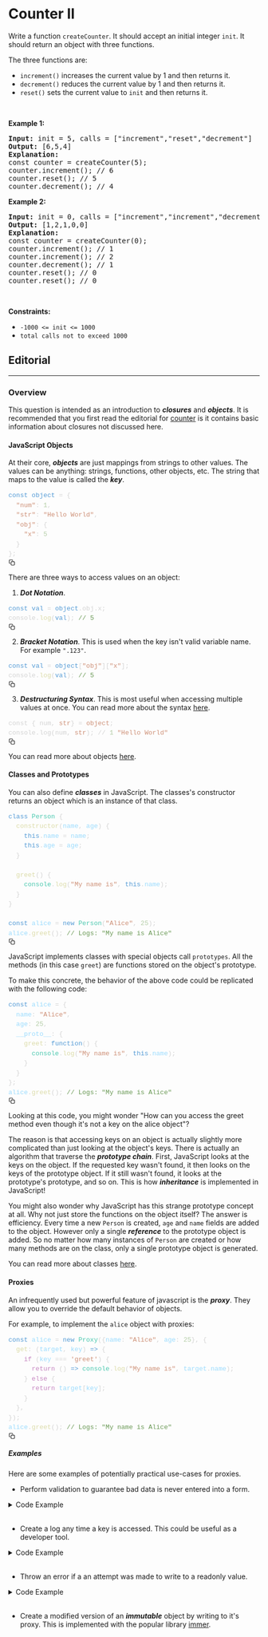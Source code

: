 <h1>Counter II</h1>
<div class="px-5 pt-4"><div class="_1l1MA" data-track-load="qd_description_content"><p>Write a function&nbsp;<code>createCounter</code>. It should accept an initial integer&nbsp;<code>init</code>. It should return an object with three functions.</p>

<p>The three functions are:</p>

<ul>
	<li><code>increment()</code>&nbsp;increases&nbsp;the current value by 1 and then returns it.</li>
	<li><code>decrement()</code>&nbsp;reduces the current value by 1 and then returns it.</li>
	<li><code>reset()</code>&nbsp;sets the current value to&nbsp;<code>init</code>&nbsp;and then returns it.</li>
</ul>

<p>&nbsp;</p>
<p><strong class="example">Example 1:</strong></p>

<pre><strong>Input:</strong> init = 5, calls = ["increment","reset","decrement"]
<strong>Output:</strong> [6,5,4]
<strong>Explanation:</strong>
const counter = createCounter(5);
counter.increment(); // 6
counter.reset(); // 5
counter.decrement(); // 4
</pre>

<p><strong class="example">Example 2:</strong></p>

<pre><strong>Input:</strong> init = 0, calls = ["increment","increment","decrement","reset","reset"]
<strong>Output:</strong> [1,2,1,0,0]
<strong>Explanation:</strong>
const counter = createCounter(0);
counter.increment(); // 1
counter.increment(); // 2
counter.decrement(); // 1
counter.reset(); // 0
counter.reset(); // 0
</pre>

<p>&nbsp;</p>
<p><strong>Constraints:</strong></p>

<ul>
	<li><code>-1000 &lt;= init &lt;= 1000</code></li>
	<li><code>total calls not to exceed 1000</code></li>
</ul>
</div></div>
<div><div class="_16yfq _2YoR3"><h2 id="solution">Editorial</h2>
<hr>
<h3 id="overview">Overview</h3>
<p>This question is intended as an introduction to <em><strong>closures</strong></em> and <em><strong>objects</strong></em>. It is recommended that you first read the editorial for <a href="https://leetcode.com/problems/counter/editorial/" target="_blank">counter</a> is it contains basic information about closures not discussed here.</p>
<h4 id="javascript-objects">JavaScript Objects</h4>
<p>At their core, <em><strong>objects</strong></em> are just mappings from strings to other values. The values can be anything: strings, functions, other objects, etc. The string that maps to the value is called the <em><strong>key</strong></em>.</p>
<div class="mb-6 rounded-lg px-3 py-2.5 font-menlo text-sm bg-fill-3 dark:bg-dark-fill-3"><div class="group relative" translate="no"><pre style="color: rgb(212, 212, 212); font-size: 13px; text-shadow: none; font-family: Menlo, Monaco, Consolas; direction: ltr; text-align: left; white-space: pre; word-spacing: normal; word-break: normal; line-height: 1.5; tab-size: 4; hyphens: none; padding: 0px; margin: 0px; overflow: auto; background: transparent;"><code class="language-csharp" style="color: rgb(212, 212, 212); font-size: 13px; text-shadow: none; font-family: Menlo, Monaco, Consolas, &quot;Andale Mono&quot;, &quot;Ubuntu Mono&quot;, &quot;Courier New&quot;, monospace; direction: ltr; text-align: left; white-space: pre; word-spacing: normal; word-break: normal; line-height: 1.5; tab-size: 4; hyphens: none;"><span><span class="token" style="color: rgb(86, 156, 214);">const</span><span> </span><span class="token" style="color: rgb(86, 156, 214);">object</span><span> </span><span class="token" style="color: rgb(212, 212, 212);">=</span><span> </span><span class="token" style="color: rgb(212, 212, 212);">{</span><span>
</span></span><span><span>  </span><span class="token" style="color: rgb(206, 145, 120);">"num"</span><span class="token" style="color: rgb(212, 212, 212);">:</span><span> </span><span class="token" style="color: rgb(181, 206, 168);">1</span><span class="token" style="color: rgb(212, 212, 212);">,</span><span>
</span></span><span><span>  </span><span class="token" style="color: rgb(206, 145, 120);">"str"</span><span class="token" style="color: rgb(212, 212, 212);">:</span><span> </span><span class="token" style="color: rgb(206, 145, 120);">"Hello World"</span><span class="token" style="color: rgb(212, 212, 212);">,</span><span>
</span></span><span><span>  </span><span class="token" style="color: rgb(206, 145, 120);">"obj"</span><span class="token" style="color: rgb(212, 212, 212);">:</span><span> </span><span class="token" style="color: rgb(212, 212, 212);">{</span><span>
</span></span><span><span>    </span><span class="token" style="color: rgb(206, 145, 120);">"x"</span><span class="token" style="color: rgb(212, 212, 212);">:</span><span> </span><span class="token" style="color: rgb(181, 206, 168);">5</span><span>
</span></span><span><span>  </span><span class="token" style="color: rgb(212, 212, 212);">}</span><span>
</span></span><span><span></span><span class="token" style="color: rgb(212, 212, 212);">}</span><span class="token" style="color: rgb(212, 212, 212);">;</span></span></code></pre><div class="h-4 w-4 cursor-pointer absolute top-0 right-0"><svg xmlns="http://www.w3.org/2000/svg" viewBox="0 0 24 24" width="1em" height="1em" fill="currentColor" class="h-4 w-4 fill-gray-6 hover:fill-gray-7 dark:fill-dark-gray-6 dark:hover:fill-dark-gray-7 hidden group-hover:block"><path fill-rule="evenodd" d="M11.3 8.3H19a3 3 0 013 3V19a3 3 0 01-3 3h-7.7a3 3 0 01-3-3v-7.7a3 3 0 013-3zm0 2a1 1 0 00-1 1V19a1 1 0 001 1H19a1 1 0 001-1v-7.7a1 1 0 00-1-1h-7.7zm-5.6 3.4a1 1 0 110 2h-.9A2.8 2.8 0 012 12.9V4.8A2.8 2.8 0 014.8 2h8.1a2.8 2.8 0 012.8 2.8v.9a1 1 0 11-2 0v-.9a.8.8 0 00-.8-.8H4.8a.8.8 0 00-.8.8v8.1a.8.8 0 00.8.8h.9z" clip-rule="evenodd"></path></svg></div></div></div>
<p>There are three ways to access values on an object:</p>
<ol>
<li><em><strong>Dot Notation</strong></em>.</li>
</ol>
<div class="mb-6 rounded-lg px-3 py-2.5 font-menlo text-sm bg-fill-3 dark:bg-dark-fill-3"><div class="group relative" translate="no"><pre style="color: rgb(212, 212, 212); font-size: 13px; text-shadow: none; font-family: Menlo, Monaco, Consolas; direction: ltr; text-align: left; white-space: pre; word-spacing: normal; word-break: normal; line-height: 1.5; tab-size: 4; hyphens: none; padding: 0px; margin: 0px; overflow: auto; background: transparent;"><code class="language-kotlin" style="color: rgb(212, 212, 212); font-size: 13px; text-shadow: none; font-family: Menlo, Monaco, Consolas, &quot;Andale Mono&quot;, &quot;Ubuntu Mono&quot;, &quot;Courier New&quot;, monospace; direction: ltr; text-align: left; white-space: pre; word-spacing: normal; word-break: normal; line-height: 1.5; tab-size: 4; hyphens: none;"><span><span class="token" style="color: rgb(86, 156, 214);">const</span><span> </span><span class="token" style="color: rgb(86, 156, 214);">val</span><span> </span><span class="token" style="color: rgb(212, 212, 212);">=</span><span> </span><span class="token" style="color: rgb(86, 156, 214);">object</span><span class="token" style="color: rgb(212, 212, 212);">.</span><span>obj</span><span class="token" style="color: rgb(212, 212, 212);">.</span><span>x</span><span class="token" style="color: rgb(212, 212, 212);">;</span><span>
</span></span><span><span>console</span><span class="token" style="color: rgb(212, 212, 212);">.</span><span class="token" style="color: rgb(220, 220, 170);">log</span><span class="token" style="color: rgb(212, 212, 212);">(</span><span class="token" style="color: rgb(86, 156, 214);">val</span><span class="token" style="color: rgb(212, 212, 212);">)</span><span class="token" style="color: rgb(212, 212, 212);">;</span><span> </span><span class="token" style="color: rgb(106, 153, 85);">// 5</span></span></code></pre><div class="h-4 w-4 cursor-pointer absolute top-0 right-0"><svg xmlns="http://www.w3.org/2000/svg" viewBox="0 0 24 24" width="1em" height="1em" fill="currentColor" class="h-4 w-4 fill-gray-6 hover:fill-gray-7 dark:fill-dark-gray-6 dark:hover:fill-dark-gray-7 hidden group-hover:block"><path fill-rule="evenodd" d="M11.3 8.3H19a3 3 0 013 3V19a3 3 0 01-3 3h-7.7a3 3 0 01-3-3v-7.7a3 3 0 013-3zm0 2a1 1 0 00-1 1V19a1 1 0 001 1H19a1 1 0 001-1v-7.7a1 1 0 00-1-1h-7.7zm-5.6 3.4a1 1 0 110 2h-.9A2.8 2.8 0 012 12.9V4.8A2.8 2.8 0 014.8 2h8.1a2.8 2.8 0 012.8 2.8v.9a1 1 0 11-2 0v-.9a.8.8 0 00-.8-.8H4.8a.8.8 0 00-.8.8v8.1a.8.8 0 00.8.8h.9z" clip-rule="evenodd"></path></svg></div></div></div>
<ol start="2">
<li><em><strong>Bracket Notation</strong></em>. This is used when the key isn't valid variable name. For example <code>".123"</code>.</li>
</ol>
<div class="mb-6 rounded-lg px-3 py-2.5 font-menlo text-sm bg-fill-3 dark:bg-dark-fill-3"><div class="group relative" translate="no"><pre style="color: rgb(212, 212, 212); font-size: 13px; text-shadow: none; font-family: Menlo, Monaco, Consolas; direction: ltr; text-align: left; white-space: pre; word-spacing: normal; word-break: normal; line-height: 1.5; tab-size: 4; hyphens: none; padding: 0px; margin: 0px; overflow: auto; background: transparent;"><code class="language-kotlin" style="color: rgb(212, 212, 212); font-size: 13px; text-shadow: none; font-family: Menlo, Monaco, Consolas, &quot;Andale Mono&quot;, &quot;Ubuntu Mono&quot;, &quot;Courier New&quot;, monospace; direction: ltr; text-align: left; white-space: pre; word-spacing: normal; word-break: normal; line-height: 1.5; tab-size: 4; hyphens: none;"><span><span class="token" style="color: rgb(86, 156, 214);">const</span><span> </span><span class="token" style="color: rgb(86, 156, 214);">val</span><span> </span><span class="token" style="color: rgb(212, 212, 212);">=</span><span> </span><span class="token" style="color: rgb(86, 156, 214);">object</span><span class="token" style="color: rgb(212, 212, 212);">[</span><span class="token string-literal singleline" style="color: rgb(206, 145, 120);">"obj"</span><span class="token" style="color: rgb(212, 212, 212);">]</span><span class="token" style="color: rgb(212, 212, 212);">[</span><span class="token string-literal singleline" style="color: rgb(206, 145, 120);">"x"</span><span class="token" style="color: rgb(212, 212, 212);">]</span><span class="token" style="color: rgb(212, 212, 212);">;</span><span>
</span></span><span><span>console</span><span class="token" style="color: rgb(212, 212, 212);">.</span><span class="token" style="color: rgb(220, 220, 170);">log</span><span class="token" style="color: rgb(212, 212, 212);">(</span><span class="token" style="color: rgb(86, 156, 214);">val</span><span class="token" style="color: rgb(212, 212, 212);">)</span><span class="token" style="color: rgb(212, 212, 212);">;</span><span> </span><span class="token" style="color: rgb(106, 153, 85);">// 5</span></span></code></pre><div class="h-4 w-4 cursor-pointer absolute top-0 right-0"><svg xmlns="http://www.w3.org/2000/svg" viewBox="0 0 24 24" width="1em" height="1em" fill="currentColor" class="h-4 w-4 fill-gray-6 hover:fill-gray-7 dark:fill-dark-gray-6 dark:hover:fill-dark-gray-7 hidden group-hover:block"><path fill-rule="evenodd" d="M11.3 8.3H19a3 3 0 013 3V19a3 3 0 01-3 3h-7.7a3 3 0 01-3-3v-7.7a3 3 0 013-3zm0 2a1 1 0 00-1 1V19a1 1 0 001 1H19a1 1 0 001-1v-7.7a1 1 0 00-1-1h-7.7zm-5.6 3.4a1 1 0 110 2h-.9A2.8 2.8 0 012 12.9V4.8A2.8 2.8 0 014.8 2h8.1a2.8 2.8 0 012.8 2.8v.9a1 1 0 11-2 0v-.9a.8.8 0 00-.8-.8H4.8a.8.8 0 00-.8.8v8.1a.8.8 0 00.8.8h.9z" clip-rule="evenodd"></path></svg></div></div></div>
<ol start="3">
<li><em><strong>Destructuring Syntax</strong></em>. This is most useful when accessing multiple values at once. You can read more about the syntax <a href="https://developer.mozilla.org/en-US/docs/Web/JavaScript/Reference/Operators/Destructuring_assignment" target="_blank">here</a>.</li>
</ol>
<div class="mb-6 rounded-lg px-3 py-2.5 font-menlo text-sm bg-fill-3 dark:bg-dark-fill-3"><div class="group relative" translate="no"><pre style="color: rgb(212, 212, 212); font-size: 13px; text-shadow: none; font-family: Menlo, Monaco, Consolas; direction: ltr; text-align: left; white-space: pre; word-spacing: normal; word-break: normal; line-height: 1.5; tab-size: 4; hyphens: none; padding: 0px; margin: 0px; overflow: auto; background: transparent;"><code class="language-python" style="color: rgb(212, 212, 212); font-size: 13px; text-shadow: none; font-family: Menlo, Monaco, Consolas, &quot;Andale Mono&quot;, &quot;Ubuntu Mono&quot;, &quot;Courier New&quot;, monospace; direction: ltr; text-align: left; white-space: pre; word-spacing: normal; word-break: normal; line-height: 1.5; tab-size: 4; hyphens: none;"><span><span>const </span><span class="token" style="color: rgb(212, 212, 212);">{</span><span> num</span><span class="token" style="color: rgb(212, 212, 212);">,</span><span> </span><span class="token" style="color: rgb(206, 145, 120);">str</span><span class="token" style="color: rgb(212, 212, 212);">}</span><span> </span><span class="token" style="color: rgb(212, 212, 212);">=</span><span> </span><span class="token" style="color: rgb(206, 145, 120);">object</span><span class="token" style="color: rgb(212, 212, 212);">;</span><span>
</span></span><span><span>console</span><span class="token" style="color: rgb(212, 212, 212);">.</span><span>log</span><span class="token" style="color: rgb(212, 212, 212);">(</span><span>num</span><span class="token" style="color: rgb(212, 212, 212);">,</span><span> </span><span class="token" style="color: rgb(206, 145, 120);">str</span><span class="token" style="color: rgb(212, 212, 212);">)</span><span class="token" style="color: rgb(212, 212, 212);">;</span><span> </span><span class="token" style="color: rgb(212, 212, 212);">//</span><span> </span><span class="token" style="color: rgb(181, 206, 168);">1</span><span> </span><span class="token" style="color: rgb(206, 145, 120);">"Hello World"</span></span></code></pre><div class="h-4 w-4 cursor-pointer absolute top-0 right-0"><svg xmlns="http://www.w3.org/2000/svg" viewBox="0 0 24 24" width="1em" height="1em" fill="currentColor" class="h-4 w-4 fill-gray-6 hover:fill-gray-7 dark:fill-dark-gray-6 dark:hover:fill-dark-gray-7 hidden group-hover:block"><path fill-rule="evenodd" d="M11.3 8.3H19a3 3 0 013 3V19a3 3 0 01-3 3h-7.7a3 3 0 01-3-3v-7.7a3 3 0 013-3zm0 2a1 1 0 00-1 1V19a1 1 0 001 1H19a1 1 0 001-1v-7.7a1 1 0 00-1-1h-7.7zm-5.6 3.4a1 1 0 110 2h-.9A2.8 2.8 0 012 12.9V4.8A2.8 2.8 0 014.8 2h8.1a2.8 2.8 0 012.8 2.8v.9a1 1 0 11-2 0v-.9a.8.8 0 00-.8-.8H4.8a.8.8 0 00-.8.8v8.1a.8.8 0 00.8.8h.9z" clip-rule="evenodd"></path></svg></div></div></div>
<p>You can read more about objects <a href="https://developer.mozilla.org/en-US/docs/Web/JavaScript/Guide/Working_with_objects" target="_blank">here</a>.</p>
<h4 id="classes-and-prototypes">Classes and Prototypes</h4>
<p>You can also define <em><strong>classes</strong></em> in JavaScript. The classes's constructor returns an object which is an instance of that class.</p>
<div class="mb-6 rounded-lg px-3 py-2.5 font-menlo text-sm bg-fill-3 dark:bg-dark-fill-3"><div class="group relative" translate="no"><pre style="color: rgb(212, 212, 212); font-size: 13px; text-shadow: none; font-family: Menlo, Monaco, Consolas; direction: ltr; text-align: left; white-space: pre; word-spacing: normal; word-break: normal; line-height: 1.5; tab-size: 4; hyphens: none; padding: 0px; margin: 0px; overflow: auto; background: transparent;"><code class="language-javascript" style="color: rgb(156, 220, 254); font-size: 13px; text-shadow: none; font-family: Menlo, Monaco, Consolas, &quot;Andale Mono&quot;, &quot;Ubuntu Mono&quot;, &quot;Courier New&quot;, monospace; direction: ltr; text-align: left; white-space: pre; word-spacing: normal; word-break: normal; line-height: 1.5; tab-size: 4; hyphens: none;"><span><span class="token" style="color: rgb(86, 156, 214);">class</span><span> </span><span class="token" style="color: rgb(78, 201, 176);">Person</span><span> </span><span class="token" style="color: rgb(212, 212, 212);">{</span><span>
</span></span><span><span>  </span><span class="token" style="color: rgb(220, 220, 170);">constructor</span><span class="token" style="color: rgb(212, 212, 212);">(</span><span class="token" style="color: rgb(156, 220, 254);">name</span><span class="token" style="color: rgb(212, 212, 212);">,</span><span class="token" style="color: rgb(156, 220, 254);"> age</span><span class="token" style="color: rgb(212, 212, 212);">)</span><span> </span><span class="token" style="color: rgb(212, 212, 212);">{</span><span>
</span></span><span><span>    </span><span class="token" style="color: rgb(86, 156, 214);">this</span><span class="token" style="color: rgb(212, 212, 212);">.</span><span class="token property-access">name</span><span> </span><span class="token" style="color: rgb(212, 212, 212);">=</span><span> name</span><span class="token" style="color: rgb(212, 212, 212);">;</span><span>
</span></span><span><span>    </span><span class="token" style="color: rgb(86, 156, 214);">this</span><span class="token" style="color: rgb(212, 212, 212);">.</span><span class="token property-access">age</span><span> </span><span class="token" style="color: rgb(212, 212, 212);">=</span><span> age</span><span class="token" style="color: rgb(212, 212, 212);">;</span><span>
</span></span><span><span>  </span><span class="token" style="color: rgb(212, 212, 212);">}</span><span>
</span></span><span>
</span><span><span>  </span><span class="token" style="color: rgb(220, 220, 170);">greet</span><span class="token" style="color: rgb(212, 212, 212);">(</span><span class="token" style="color: rgb(212, 212, 212);">)</span><span> </span><span class="token" style="color: rgb(212, 212, 212);">{</span><span>
</span></span><span><span>    </span><span class="token" style="color: rgb(78, 201, 176);">console</span><span class="token" style="color: rgb(212, 212, 212);">.</span><span class="token method property-access" style="color: rgb(220, 220, 170);">log</span><span class="token" style="color: rgb(212, 212, 212);">(</span><span class="token" style="color: rgb(206, 145, 120);">"My name is"</span><span class="token" style="color: rgb(212, 212, 212);">,</span><span> </span><span class="token" style="color: rgb(86, 156, 214);">this</span><span class="token" style="color: rgb(212, 212, 212);">.</span><span class="token property-access">name</span><span class="token" style="color: rgb(212, 212, 212);">)</span><span class="token" style="color: rgb(212, 212, 212);">;</span><span>
</span></span><span><span>  </span><span class="token" style="color: rgb(212, 212, 212);">}</span><span>
</span></span><span><span></span><span class="token" style="color: rgb(212, 212, 212);">}</span><span>
</span></span><span>
</span><span><span></span><span class="token" style="color: rgb(86, 156, 214);">const</span><span> alice </span><span class="token" style="color: rgb(212, 212, 212);">=</span><span> </span><span class="token" style="color: rgb(86, 156, 214);">new</span><span> </span><span class="token" style="color: rgb(78, 201, 176);">Person</span><span class="token" style="color: rgb(212, 212, 212);">(</span><span class="token" style="color: rgb(206, 145, 120);">"Alice"</span><span class="token" style="color: rgb(212, 212, 212);">,</span><span> </span><span class="token" style="color: rgb(181, 206, 168);">25</span><span class="token" style="color: rgb(212, 212, 212);">)</span><span class="token" style="color: rgb(212, 212, 212);">;</span><span>
</span></span><span><span>alice</span><span class="token" style="color: rgb(212, 212, 212);">.</span><span class="token method property-access" style="color: rgb(220, 220, 170);">greet</span><span class="token" style="color: rgb(212, 212, 212);">(</span><span class="token" style="color: rgb(212, 212, 212);">)</span><span class="token" style="color: rgb(212, 212, 212);">;</span><span> </span><span class="token" style="color: rgb(106, 153, 85);">// Logs: "My name is Alice"</span></span></code></pre><div class="h-4 w-4 cursor-pointer absolute top-0 right-0"><svg xmlns="http://www.w3.org/2000/svg" viewBox="0 0 24 24" width="1em" height="1em" fill="currentColor" class="h-4 w-4 fill-gray-6 hover:fill-gray-7 dark:fill-dark-gray-6 dark:hover:fill-dark-gray-7 hidden group-hover:block"><path fill-rule="evenodd" d="M11.3 8.3H19a3 3 0 013 3V19a3 3 0 01-3 3h-7.7a3 3 0 01-3-3v-7.7a3 3 0 013-3zm0 2a1 1 0 00-1 1V19a1 1 0 001 1H19a1 1 0 001-1v-7.7a1 1 0 00-1-1h-7.7zm-5.6 3.4a1 1 0 110 2h-.9A2.8 2.8 0 012 12.9V4.8A2.8 2.8 0 014.8 2h8.1a2.8 2.8 0 012.8 2.8v.9a1 1 0 11-2 0v-.9a.8.8 0 00-.8-.8H4.8a.8.8 0 00-.8.8v8.1a.8.8 0 00.8.8h.9z" clip-rule="evenodd"></path></svg></div></div></div>
<p>JavaScript implements classes with special objects call <code>prototypes</code>. All the methods (in this case <code>greet</code>) are functions stored on the object's prototype.</p>
<p>To make this concrete, the behavior of the above code could be replicated with the following code:</p>
<div class="mb-6 rounded-lg px-3 py-2.5 font-menlo text-sm bg-fill-3 dark:bg-dark-fill-3"><div class="group relative" translate="no"><pre style="color: rgb(212, 212, 212); font-size: 13px; text-shadow: none; font-family: Menlo, Monaco, Consolas; direction: ltr; text-align: left; white-space: pre; word-spacing: normal; word-break: normal; line-height: 1.5; tab-size: 4; hyphens: none; padding: 0px; margin: 0px; overflow: auto; background: transparent;"><code class="language-javascript" style="color: rgb(156, 220, 254); font-size: 13px; text-shadow: none; font-family: Menlo, Monaco, Consolas, &quot;Andale Mono&quot;, &quot;Ubuntu Mono&quot;, &quot;Courier New&quot;, monospace; direction: ltr; text-align: left; white-space: pre; word-spacing: normal; word-break: normal; line-height: 1.5; tab-size: 4; hyphens: none;"><span><span class="token" style="color: rgb(86, 156, 214);">const</span><span> alice </span><span class="token" style="color: rgb(212, 212, 212);">=</span><span> </span><span class="token" style="color: rgb(212, 212, 212);">{</span><span>
</span></span><span><span>  </span><span class="token literal-property" style="color: rgb(156, 220, 254);">name</span><span class="token" style="color: rgb(212, 212, 212);">:</span><span> </span><span class="token" style="color: rgb(206, 145, 120);">"Alice"</span><span class="token" style="color: rgb(212, 212, 212);">,</span><span>
</span></span><span><span>  </span><span class="token literal-property" style="color: rgb(156, 220, 254);">age</span><span class="token" style="color: rgb(212, 212, 212);">:</span><span> </span><span class="token" style="color: rgb(181, 206, 168);">25</span><span class="token" style="color: rgb(212, 212, 212);">,</span><span>
</span></span><span><span>  </span><span class="token literal-property" style="color: rgb(156, 220, 254);">__proto__</span><span class="token" style="color: rgb(212, 212, 212);">:</span><span> </span><span class="token" style="color: rgb(212, 212, 212);">{</span><span>
</span></span><span><span>    </span><span class="token function-variable" style="color: rgb(220, 220, 170);">greet</span><span class="token" style="color: rgb(212, 212, 212);">:</span><span> </span><span class="token" style="color: rgb(86, 156, 214);">function</span><span class="token" style="color: rgb(212, 212, 212);">(</span><span class="token" style="color: rgb(212, 212, 212);">)</span><span> </span><span class="token" style="color: rgb(212, 212, 212);">{</span><span>
</span></span><span><span>      </span><span class="token" style="color: rgb(78, 201, 176);">console</span><span class="token" style="color: rgb(212, 212, 212);">.</span><span class="token method property-access" style="color: rgb(220, 220, 170);">log</span><span class="token" style="color: rgb(212, 212, 212);">(</span><span class="token" style="color: rgb(206, 145, 120);">"My name is"</span><span class="token" style="color: rgb(212, 212, 212);">,</span><span> </span><span class="token" style="color: rgb(86, 156, 214);">this</span><span class="token" style="color: rgb(212, 212, 212);">.</span><span class="token property-access">name</span><span class="token" style="color: rgb(212, 212, 212);">)</span><span class="token" style="color: rgb(212, 212, 212);">;</span><span>
</span></span><span><span>    </span><span class="token" style="color: rgb(212, 212, 212);">}</span><span>
</span></span><span><span>  </span><span class="token" style="color: rgb(212, 212, 212);">}</span><span>
</span></span><span><span></span><span class="token" style="color: rgb(212, 212, 212);">}</span><span class="token" style="color: rgb(212, 212, 212);">;</span><span>
</span></span><span><span>alice</span><span class="token" style="color: rgb(212, 212, 212);">.</span><span class="token method property-access" style="color: rgb(220, 220, 170);">greet</span><span class="token" style="color: rgb(212, 212, 212);">(</span><span class="token" style="color: rgb(212, 212, 212);">)</span><span class="token" style="color: rgb(212, 212, 212);">;</span><span> </span><span class="token" style="color: rgb(106, 153, 85);">// Logs: "My name is Alice"</span></span></code></pre><div class="h-4 w-4 cursor-pointer absolute top-0 right-0"><svg xmlns="http://www.w3.org/2000/svg" viewBox="0 0 24 24" width="1em" height="1em" fill="currentColor" class="h-4 w-4 fill-gray-6 hover:fill-gray-7 dark:fill-dark-gray-6 dark:hover:fill-dark-gray-7 hidden group-hover:block"><path fill-rule="evenodd" d="M11.3 8.3H19a3 3 0 013 3V19a3 3 0 01-3 3h-7.7a3 3 0 01-3-3v-7.7a3 3 0 013-3zm0 2a1 1 0 00-1 1V19a1 1 0 001 1H19a1 1 0 001-1v-7.7a1 1 0 00-1-1h-7.7zm-5.6 3.4a1 1 0 110 2h-.9A2.8 2.8 0 012 12.9V4.8A2.8 2.8 0 014.8 2h8.1a2.8 2.8 0 012.8 2.8v.9a1 1 0 11-2 0v-.9a.8.8 0 00-.8-.8H4.8a.8.8 0 00-.8.8v8.1a.8.8 0 00.8.8h.9z" clip-rule="evenodd"></path></svg></div></div></div>
<p>Looking at this code, you might wonder "How can you access the greet method even though it's not a key on the alice object"?</p>
<p>The reason is that accessing keys on an object is actually slightly more complicated than just looking at the object's keys. There is actually an algorithm that traverse the <em><strong>prototype chain</strong></em>. First, JavaScript looks at the keys on the object. If the requested key wasn't found, it then looks on the keys of the prototype object. If it still wasn't found, it looks at the prototype's prototype, and so on. This is how <em><strong>inheritance</strong></em> is implemented in JavaScript!</p>
<p>You might also wonder why JavaScript has this strange prototype concept at all. Why not just store the functions on the object itself? The answer is efficiency. Every time a new <code>Person</code> is created, <code>age</code> and <code>name</code> fields are added to the object. However only a single <em><strong>reference</strong></em> to the prototype object is added. So no matter how many instances of <code>Person</code> are created or how many methods are on the class, only a single prototype object is generated.</p>
<p>You can read more about classes <a href="https://developer.mozilla.org/en-US/docs/Web/JavaScript/Reference/Classes" target="_blank">here</a>.</p>
<h4 id="proxies">Proxies</h4>
<p>An infrequently used but powerful feature of javascript is the <em><strong>proxy</strong></em>. They allow you to override the default behavior of objects.</p>
<p>For example, to implement the <code>alice</code> object with proxies:</p>
<div class="mb-6 rounded-lg px-3 py-2.5 font-menlo text-sm bg-fill-3 dark:bg-dark-fill-3"><div class="group relative" translate="no"><pre style="color: rgb(212, 212, 212); font-size: 13px; text-shadow: none; font-family: Menlo, Monaco, Consolas; direction: ltr; text-align: left; white-space: pre; word-spacing: normal; word-break: normal; line-height: 1.5; tab-size: 4; hyphens: none; padding: 0px; margin: 0px; overflow: auto; background: transparent;"><code class="language-javascript" style="color: rgb(156, 220, 254); font-size: 13px; text-shadow: none; font-family: Menlo, Monaco, Consolas, &quot;Andale Mono&quot;, &quot;Ubuntu Mono&quot;, &quot;Courier New&quot;, monospace; direction: ltr; text-align: left; white-space: pre; word-spacing: normal; word-break: normal; line-height: 1.5; tab-size: 4; hyphens: none;"><span><span class="token" style="color: rgb(86, 156, 214);">const</span><span> alice </span><span class="token" style="color: rgb(212, 212, 212);">=</span><span> </span><span class="token" style="color: rgb(86, 156, 214);">new</span><span> </span><span class="token" style="color: rgb(78, 201, 176);">Proxy</span><span class="token" style="color: rgb(212, 212, 212);">(</span><span class="token" style="color: rgb(212, 212, 212);">{</span><span class="token literal-property" style="color: rgb(156, 220, 254);">name</span><span class="token" style="color: rgb(212, 212, 212);">:</span><span> </span><span class="token" style="color: rgb(206, 145, 120);">"Alice"</span><span class="token" style="color: rgb(212, 212, 212);">,</span><span> </span><span class="token literal-property" style="color: rgb(156, 220, 254);">age</span><span class="token" style="color: rgb(212, 212, 212);">:</span><span> </span><span class="token" style="color: rgb(181, 206, 168);">25</span><span class="token" style="color: rgb(212, 212, 212);">}</span><span class="token" style="color: rgb(212, 212, 212);">,</span><span> </span><span class="token" style="color: rgb(212, 212, 212);">{</span><span>
</span></span><span><span>  </span><span class="token function-variable" style="color: rgb(220, 220, 170);">get</span><span class="token" style="color: rgb(212, 212, 212);">:</span><span> </span><span class="token" style="color: rgb(212, 212, 212);">(</span><span class="token" style="color: rgb(156, 220, 254);">target</span><span class="token" style="color: rgb(212, 212, 212);">,</span><span class="token" style="color: rgb(156, 220, 254);"> key</span><span class="token" style="color: rgb(212, 212, 212);">)</span><span> </span><span class="token" style="color: rgb(86, 156, 214);">=&gt;</span><span> </span><span class="token" style="color: rgb(212, 212, 212);">{</span><span>
</span></span><span><span>    </span><span class="token" style="color: rgb(197, 134, 192);">if</span><span> </span><span class="token" style="color: rgb(212, 212, 212);">(</span><span>key </span><span class="token" style="color: rgb(212, 212, 212);">===</span><span> </span><span class="token" style="color: rgb(206, 145, 120);">'greet'</span><span class="token" style="color: rgb(212, 212, 212);">)</span><span> </span><span class="token" style="color: rgb(212, 212, 212);">{</span><span>
</span></span><span><span>      </span><span class="token" style="color: rgb(197, 134, 192);">return</span><span> </span><span class="token" style="color: rgb(212, 212, 212);">(</span><span class="token" style="color: rgb(212, 212, 212);">)</span><span> </span><span class="token" style="color: rgb(86, 156, 214);">=&gt;</span><span> </span><span class="token" style="color: rgb(78, 201, 176);">console</span><span class="token" style="color: rgb(212, 212, 212);">.</span><span class="token method property-access" style="color: rgb(220, 220, 170);">log</span><span class="token" style="color: rgb(212, 212, 212);">(</span><span class="token" style="color: rgb(206, 145, 120);">"My name is"</span><span class="token" style="color: rgb(212, 212, 212);">,</span><span> target</span><span class="token" style="color: rgb(212, 212, 212);">.</span><span class="token property-access">name</span><span class="token" style="color: rgb(212, 212, 212);">)</span><span class="token" style="color: rgb(212, 212, 212);">;</span><span>
</span></span><span><span>    </span><span class="token" style="color: rgb(212, 212, 212);">}</span><span> </span><span class="token" style="color: rgb(197, 134, 192);">else</span><span> </span><span class="token" style="color: rgb(212, 212, 212);">{</span><span>
</span></span><span><span>      </span><span class="token" style="color: rgb(197, 134, 192);">return</span><span> target</span><span class="token" style="color: rgb(212, 212, 212);">[</span><span>key</span><span class="token" style="color: rgb(212, 212, 212);">]</span><span class="token" style="color: rgb(212, 212, 212);">;</span><span>
</span></span><span><span>    </span><span class="token" style="color: rgb(212, 212, 212);">}</span><span>
</span></span><span><span>  </span><span class="token" style="color: rgb(212, 212, 212);">}</span><span class="token" style="color: rgb(212, 212, 212);">,</span><span>
</span></span><span><span></span><span class="token" style="color: rgb(212, 212, 212);">}</span><span class="token" style="color: rgb(212, 212, 212);">)</span><span class="token" style="color: rgb(212, 212, 212);">;</span><span>
</span></span><span><span>alice</span><span class="token" style="color: rgb(212, 212, 212);">.</span><span class="token method property-access" style="color: rgb(220, 220, 170);">greet</span><span class="token" style="color: rgb(212, 212, 212);">(</span><span class="token" style="color: rgb(212, 212, 212);">)</span><span class="token" style="color: rgb(212, 212, 212);">;</span><span> </span><span class="token" style="color: rgb(106, 153, 85);">// Logs: "My name is Alice"</span></span></code></pre><div class="h-4 w-4 cursor-pointer absolute top-0 right-0"><svg xmlns="http://www.w3.org/2000/svg" viewBox="0 0 24 24" width="1em" height="1em" fill="currentColor" class="h-4 w-4 fill-gray-6 hover:fill-gray-7 dark:fill-dark-gray-6 dark:hover:fill-dark-gray-7 hidden group-hover:block"><path fill-rule="evenodd" d="M11.3 8.3H19a3 3 0 013 3V19a3 3 0 01-3 3h-7.7a3 3 0 01-3-3v-7.7a3 3 0 013-3zm0 2a1 1 0 00-1 1V19a1 1 0 001 1H19a1 1 0 001-1v-7.7a1 1 0 00-1-1h-7.7zm-5.6 3.4a1 1 0 110 2h-.9A2.8 2.8 0 012 12.9V4.8A2.8 2.8 0 014.8 2h8.1a2.8 2.8 0 012.8 2.8v.9a1 1 0 11-2 0v-.9a.8.8 0 00-.8-.8H4.8a.8.8 0 00-.8.8v8.1a.8.8 0 00.8.8h.9z" clip-rule="evenodd"></path></svg></div></div></div>
<h5 id="examples">Examples</h5>
<p>Here are some examples of potentially practical use-cases for proxies.</p>
<ul>
<li>Perform validation to guarantee bad data is never entered into a form.</li>
</ul>
<details>
  <summary>Code Example</summary>
<div class="mb-6 rounded-lg px-3 py-2.5 font-menlo text-sm bg-fill-3 dark:bg-dark-fill-3"><div class="group relative" translate="no"><pre style="color: rgb(212, 212, 212); font-size: 13px; text-shadow: none; font-family: Menlo, Monaco, Consolas; direction: ltr; text-align: left; white-space: pre; word-spacing: normal; word-break: normal; line-height: 1.5; tab-size: 4; hyphens: none; padding: 0px; margin: 0px; overflow: auto; background: transparent;"><code class="language-javascript" style="color: rgb(156, 220, 254); font-size: 13px; text-shadow: none; font-family: Menlo, Monaco, Consolas, &quot;Andale Mono&quot;, &quot;Ubuntu Mono&quot;, &quot;Courier New&quot;, monospace; direction: ltr; text-align: left; white-space: pre; word-spacing: normal; word-break: normal; line-height: 1.5; tab-size: 4; hyphens: none;"><span><span class="token" style="color: rgb(86, 156, 214);">const</span><span> validator </span><span class="token" style="color: rgb(212, 212, 212);">=</span><span> </span><span class="token" style="color: rgb(212, 212, 212);">{</span><span>
</span></span><span><span>  </span><span class="token function-variable" style="color: rgb(220, 220, 170);">set</span><span class="token" style="color: rgb(212, 212, 212);">:</span><span> </span><span class="token" style="color: rgb(212, 212, 212);">(</span><span class="token" style="color: rgb(156, 220, 254);">obj</span><span class="token" style="color: rgb(212, 212, 212);">,</span><span class="token" style="color: rgb(156, 220, 254);"> prop</span><span class="token" style="color: rgb(212, 212, 212);">,</span><span class="token" style="color: rgb(156, 220, 254);"> value</span><span class="token" style="color: rgb(212, 212, 212);">)</span><span> </span><span class="token" style="color: rgb(86, 156, 214);">=&gt;</span><span> </span><span class="token" style="color: rgb(212, 212, 212);">{</span><span>
</span></span><span><span>    </span><span class="token" style="color: rgb(197, 134, 192);">if</span><span> </span><span class="token" style="color: rgb(212, 212, 212);">(</span><span>prop </span><span class="token" style="color: rgb(212, 212, 212);">===</span><span> </span><span class="token" style="color: rgb(206, 145, 120);">"age"</span><span class="token" style="color: rgb(212, 212, 212);">)</span><span> </span><span class="token" style="color: rgb(212, 212, 212);">{</span><span>
</span></span><span><span>      </span><span class="token" style="color: rgb(197, 134, 192);">if</span><span> </span><span class="token" style="color: rgb(212, 212, 212);">(</span><span class="token" style="color: rgb(86, 156, 214);">typeof</span><span> value </span><span class="token" style="color: rgb(212, 212, 212);">!==</span><span> </span><span class="token" style="color: rgb(206, 145, 120);">"number"</span><span> </span><span class="token" style="color: rgb(212, 212, 212);">||</span><span> value </span><span class="token" style="color: rgb(212, 212, 212);">&lt;</span><span> </span><span class="token" style="color: rgb(181, 206, 168);">0</span><span class="token" style="color: rgb(212, 212, 212);">)</span><span> </span><span class="token" style="color: rgb(212, 212, 212);">{</span><span>
</span></span><span><span>        </span><span class="token" style="color: rgb(197, 134, 192);">throw</span><span> </span><span class="token" style="color: rgb(86, 156, 214);">new</span><span> </span><span class="token" style="color: rgb(78, 201, 176);">TypeError</span><span class="token" style="color: rgb(212, 212, 212);">(</span><span class="token" style="color: rgb(206, 145, 120);">"Age must be a positive number"</span><span class="token" style="color: rgb(212, 212, 212);">)</span><span class="token" style="color: rgb(212, 212, 212);">;</span><span>
</span></span><span><span>      </span><span class="token" style="color: rgb(212, 212, 212);">}</span><span>
</span></span><span><span>    </span><span class="token" style="color: rgb(212, 212, 212);">}</span><span>
</span></span><span><span>    obj</span><span class="token" style="color: rgb(212, 212, 212);">[</span><span>prop</span><span class="token" style="color: rgb(212, 212, 212);">]</span><span> </span><span class="token" style="color: rgb(212, 212, 212);">=</span><span> value</span><span class="token" style="color: rgb(212, 212, 212);">;</span><span>
</span></span><span><span>  </span><span class="token" style="color: rgb(212, 212, 212);">}</span><span class="token" style="color: rgb(212, 212, 212);">,</span><span>
</span></span><span><span></span><span class="token" style="color: rgb(212, 212, 212);">}</span><span class="token" style="color: rgb(212, 212, 212);">;</span><span>
</span></span><span>
</span><span><span></span><span class="token" style="color: rgb(86, 156, 214);">const</span><span> person </span><span class="token" style="color: rgb(212, 212, 212);">=</span><span> </span><span class="token" style="color: rgb(86, 156, 214);">new</span><span> </span><span class="token" style="color: rgb(78, 201, 176);">Proxy</span><span class="token" style="color: rgb(212, 212, 212);">(</span><span class="token" style="color: rgb(212, 212, 212);">{</span><span class="token" style="color: rgb(212, 212, 212);">}</span><span class="token" style="color: rgb(212, 212, 212);">,</span><span> validator</span><span class="token" style="color: rgb(212, 212, 212);">)</span><span class="token" style="color: rgb(212, 212, 212);">;</span><span>
</span></span><span><span>person</span><span class="token" style="color: rgb(212, 212, 212);">.</span><span class="token property-access">age</span><span> </span><span class="token" style="color: rgb(212, 212, 212);">=</span><span> </span><span class="token" style="color: rgb(181, 206, 168);">25</span><span class="token" style="color: rgb(212, 212, 212);">;</span><span> </span><span class="token" style="color: rgb(106, 153, 85);">// Works fine</span><span>
</span></span><span><span>person</span><span class="token" style="color: rgb(212, 212, 212);">.</span><span class="token property-access">age</span><span> </span><span class="token" style="color: rgb(212, 212, 212);">=</span><span> </span><span class="token" style="color: rgb(212, 212, 212);">-</span><span class="token" style="color: rgb(181, 206, 168);">5</span><span class="token" style="color: rgb(212, 212, 212);">;</span><span> </span><span class="token" style="color: rgb(106, 153, 85);">// Throws an error</span></span></code></pre><div class="h-4 w-4 cursor-pointer absolute top-0 right-0"><svg xmlns="http://www.w3.org/2000/svg" viewBox="0 0 24 24" width="1em" height="1em" fill="currentColor" class="h-4 w-4 fill-gray-6 hover:fill-gray-7 dark:fill-dark-gray-6 dark:hover:fill-dark-gray-7 hidden group-hover:block"><path fill-rule="evenodd" d="M11.3 8.3H19a3 3 0 013 3V19a3 3 0 01-3 3h-7.7a3 3 0 01-3-3v-7.7a3 3 0 013-3zm0 2a1 1 0 00-1 1V19a1 1 0 001 1H19a1 1 0 001-1v-7.7a1 1 0 00-1-1h-7.7zm-5.6 3.4a1 1 0 110 2h-.9A2.8 2.8 0 012 12.9V4.8A2.8 2.8 0 014.8 2h8.1a2.8 2.8 0 012.8 2.8v.9a1 1 0 11-2 0v-.9a.8.8 0 00-.8-.8H4.8a.8.8 0 00-.8.8v8.1a.8.8 0 00.8.8h.9z" clip-rule="evenodd"></path></svg></div></div></div>
</details>
<br>
<ul>
<li>Create a log any time a key is accessed. This could be useful as a developer tool.</li>
</ul>
<details>
  <summary>Code Example</summary>
<div class="mb-6 rounded-lg px-3 py-2.5 font-menlo text-sm bg-fill-3 dark:bg-dark-fill-3"><div class="group relative" translate="no"><pre style="color: rgb(212, 212, 212); font-size: 13px; text-shadow: none; font-family: Menlo, Monaco, Consolas; direction: ltr; text-align: left; white-space: pre; word-spacing: normal; word-break: normal; line-height: 1.5; tab-size: 4; hyphens: none; padding: 0px; margin: 0px; overflow: auto; background: transparent;"><code class="language-typescript" style="color: rgb(156, 220, 254); font-size: 13px; text-shadow: none; font-family: Menlo, Monaco, Consolas, &quot;Andale Mono&quot;, &quot;Ubuntu Mono&quot;, &quot;Courier New&quot;, monospace; direction: ltr; text-align: left; white-space: pre; word-spacing: normal; word-break: normal; line-height: 1.5; tab-size: 4; hyphens: none;"><span><span class="token" style="color: rgb(86, 156, 214);">const</span><span> object </span><span class="token" style="color: rgb(212, 212, 212);">=</span><span> </span><span class="token" style="color: rgb(212, 212, 212);">{</span><span>
</span></span><span><span>  </span><span class="token string-property" style="color: rgb(156, 220, 254);">"num"</span><span class="token" style="color: rgb(212, 212, 212);">:</span><span> </span><span class="token" style="color: rgb(181, 206, 168);">1</span><span class="token" style="color: rgb(212, 212, 212);">,</span><span>
</span></span><span><span>  </span><span class="token string-property" style="color: rgb(156, 220, 254);">"str"</span><span class="token" style="color: rgb(212, 212, 212);">:</span><span> </span><span class="token" style="color: rgb(206, 145, 120);">"Hello World"</span><span class="token" style="color: rgb(212, 212, 212);">,</span><span>
</span></span><span><span>  </span><span class="token string-property" style="color: rgb(156, 220, 254);">"obj"</span><span class="token" style="color: rgb(212, 212, 212);">:</span><span> </span><span class="token" style="color: rgb(212, 212, 212);">{</span><span>
</span></span><span><span>    </span><span class="token string-property" style="color: rgb(156, 220, 254);">"x"</span><span class="token" style="color: rgb(212, 212, 212);">:</span><span> </span><span class="token" style="color: rgb(181, 206, 168);">5</span><span>
</span></span><span><span>  </span><span class="token" style="color: rgb(212, 212, 212);">}</span><span>
</span></span><span><span></span><span class="token" style="color: rgb(212, 212, 212);">}</span><span class="token" style="color: rgb(212, 212, 212);">;</span><span>
</span></span><span><span></span><span class="token" style="color: rgb(86, 156, 214);">const</span><span> proxiedObject </span><span class="token" style="color: rgb(212, 212, 212);">=</span><span> </span><span class="token" style="color: rgb(86, 156, 214);">new</span><span> </span><span class="token known-class-name" style="color: rgb(78, 201, 176);">Proxy</span><span class="token" style="color: rgb(212, 212, 212);">(</span><span>object</span><span class="token" style="color: rgb(212, 212, 212);">,</span><span> </span><span class="token" style="color: rgb(212, 212, 212);">{</span><span>
</span></span><span><span>  </span><span class="token function-variable" style="color: rgb(220, 220, 170);">get</span><span class="token" style="color: rgb(212, 212, 212);">:</span><span> </span><span class="token" style="color: rgb(212, 212, 212);">(</span><span>target</span><span class="token" style="color: rgb(212, 212, 212);">,</span><span> key</span><span class="token" style="color: rgb(212, 212, 212);">)</span><span> </span><span class="token" style="color: rgb(86, 156, 214);">=&gt;</span><span> </span><span class="token" style="color: rgb(212, 212, 212);">{</span><span>
</span></span><span><span>    </span><span class="token" style="color: rgb(78, 201, 176);">console</span><span class="token" style="color: rgb(212, 212, 212);">.</span><span class="token method property-access" style="color: rgb(220, 220, 170);">log</span><span class="token" style="color: rgb(212, 212, 212);">(</span><span class="token" style="color: rgb(206, 145, 120);">"Accessing"</span><span class="token" style="color: rgb(212, 212, 212);">,</span><span> key</span><span class="token" style="color: rgb(212, 212, 212);">)</span><span class="token" style="color: rgb(212, 212, 212);">;</span><span>
</span></span><span><span>    </span><span class="token" style="color: rgb(197, 134, 192);">return</span><span> target</span><span class="token" style="color: rgb(212, 212, 212);">[</span><span>key</span><span class="token" style="color: rgb(212, 212, 212);">]</span><span class="token" style="color: rgb(212, 212, 212);">;</span><span>
</span></span><span><span>  </span><span class="token" style="color: rgb(212, 212, 212);">}</span><span>
</span></span><span><span></span><span class="token" style="color: rgb(212, 212, 212);">}</span><span class="token" style="color: rgb(212, 212, 212);">)</span><span class="token" style="color: rgb(212, 212, 212);">;</span><span>
</span></span><span><span>proxiedObject</span><span class="token" style="color: rgb(212, 212, 212);">.</span><span class="token property-access">num</span><span class="token" style="color: rgb(212, 212, 212);">;</span><span> </span><span class="token" style="color: rgb(106, 153, 85);">// Logs: Accessing num</span></span></code></pre><div class="h-4 w-4 cursor-pointer absolute top-0 right-0"><svg xmlns="http://www.w3.org/2000/svg" viewBox="0 0 24 24" width="1em" height="1em" fill="currentColor" class="h-4 w-4 fill-gray-6 hover:fill-gray-7 dark:fill-dark-gray-6 dark:hover:fill-dark-gray-7 hidden group-hover:block"><path fill-rule="evenodd" d="M11.3 8.3H19a3 3 0 013 3V19a3 3 0 01-3 3h-7.7a3 3 0 01-3-3v-7.7a3 3 0 013-3zm0 2a1 1 0 00-1 1V19a1 1 0 001 1H19a1 1 0 001-1v-7.7a1 1 0 00-1-1h-7.7zm-5.6 3.4a1 1 0 110 2h-.9A2.8 2.8 0 012 12.9V4.8A2.8 2.8 0 014.8 2h8.1a2.8 2.8 0 012.8 2.8v.9a1 1 0 11-2 0v-.9a.8.8 0 00-.8-.8H4.8a.8.8 0 00-.8.8v8.1a.8.8 0 00.8.8h.9z" clip-rule="evenodd"></path></svg></div></div></div>
</details>
<br>
<ul>
<li>Throw an error if a an attempt was made to write to a readonly value.</li>
</ul>
<details>
  <summary>Code Example</summary>
<div class="mb-6 rounded-lg px-3 py-2.5 font-menlo text-sm bg-fill-3 dark:bg-dark-fill-3"><div class="group relative" translate="no"><pre style="color: rgb(212, 212, 212); font-size: 13px; text-shadow: none; font-family: Menlo, Monaco, Consolas; direction: ltr; text-align: left; white-space: pre; word-spacing: normal; word-break: normal; line-height: 1.5; tab-size: 4; hyphens: none; padding: 0px; margin: 0px; overflow: auto; background: transparent;"><code class="language-javascript" style="color: rgb(156, 220, 254); font-size: 13px; text-shadow: none; font-family: Menlo, Monaco, Consolas, &quot;Andale Mono&quot;, &quot;Ubuntu Mono&quot;, &quot;Courier New&quot;, monospace; direction: ltr; text-align: left; white-space: pre; word-spacing: normal; word-break: normal; line-height: 1.5; tab-size: 4; hyphens: none;"><span><span class="token" style="color: rgb(86, 156, 214);">const</span><span> </span><span class="token" style="color: rgb(156, 220, 254);">READONLY_KEYS</span><span> </span><span class="token" style="color: rgb(212, 212, 212);">=</span><span> </span><span class="token" style="color: rgb(212, 212, 212);">[</span><span class="token" style="color: rgb(206, 145, 120);">'name'</span><span class="token" style="color: rgb(212, 212, 212);">]</span><span class="token" style="color: rgb(212, 212, 212);">;</span><span>
</span></span><span>
</span><span><span></span><span class="token" style="color: rgb(86, 156, 214);">const</span><span> person </span><span class="token" style="color: rgb(212, 212, 212);">=</span><span> </span><span class="token" style="color: rgb(86, 156, 214);">new</span><span> </span><span class="token" style="color: rgb(78, 201, 176);">Proxy</span><span class="token" style="color: rgb(212, 212, 212);">(</span><span class="token" style="color: rgb(212, 212, 212);">{</span><span> </span><span class="token literal-property" style="color: rgb(156, 220, 254);">name</span><span class="token" style="color: rgb(212, 212, 212);">:</span><span> </span><span class="token" style="color: rgb(206, 145, 120);">"Alice"</span><span class="token" style="color: rgb(212, 212, 212);">,</span><span> </span><span class="token literal-property" style="color: rgb(156, 220, 254);">age</span><span class="token" style="color: rgb(212, 212, 212);">:</span><span> </span><span class="token" style="color: rgb(181, 206, 168);">25</span><span> </span><span class="token" style="color: rgb(212, 212, 212);">}</span><span class="token" style="color: rgb(212, 212, 212);">,</span><span> </span><span class="token" style="color: rgb(212, 212, 212);">{</span><span>
</span></span><span><span>  </span><span class="token function-variable" style="color: rgb(220, 220, 170);">set</span><span class="token" style="color: rgb(212, 212, 212);">:</span><span> </span><span class="token" style="color: rgb(212, 212, 212);">(</span><span class="token" style="color: rgb(156, 220, 254);">target</span><span class="token" style="color: rgb(212, 212, 212);">,</span><span class="token" style="color: rgb(156, 220, 254);"> key</span><span class="token" style="color: rgb(212, 212, 212);">,</span><span class="token" style="color: rgb(156, 220, 254);"> value</span><span class="token" style="color: rgb(212, 212, 212);">)</span><span> </span><span class="token" style="color: rgb(86, 156, 214);">=&gt;</span><span> </span><span class="token" style="color: rgb(212, 212, 212);">{</span><span>
</span></span><span><span>    </span><span class="token" style="color: rgb(197, 134, 192);">if</span><span> </span><span class="token" style="color: rgb(212, 212, 212);">(</span><span class="token" style="color: rgb(156, 220, 254);">READONLY_KEYS</span><span class="token" style="color: rgb(212, 212, 212);">.</span><span class="token method property-access" style="color: rgb(220, 220, 170);">includes</span><span class="token" style="color: rgb(212, 212, 212);">(</span><span>key</span><span class="token" style="color: rgb(212, 212, 212);">)</span><span class="token" style="color: rgb(212, 212, 212);">)</span><span> </span><span class="token" style="color: rgb(212, 212, 212);">{</span><span>
</span></span><span><span>      </span><span class="token" style="color: rgb(197, 134, 192);">throw</span><span> </span><span class="token known-class-name" style="color: rgb(78, 201, 176);">Error</span><span class="token" style="color: rgb(212, 212, 212);">(</span><span class="token" style="color: rgb(206, 145, 120);">"Cannot write to key"</span><span class="token" style="color: rgb(212, 212, 212);">)</span><span class="token" style="color: rgb(212, 212, 212);">;</span><span>
</span></span><span><span>    </span><span class="token" style="color: rgb(212, 212, 212);">}</span><span>
</span></span><span><span>    target</span><span class="token" style="color: rgb(212, 212, 212);">[</span><span>key</span><span class="token" style="color: rgb(212, 212, 212);">]</span><span> </span><span class="token" style="color: rgb(212, 212, 212);">=</span><span> value</span><span class="token" style="color: rgb(212, 212, 212);">;</span><span>
</span></span><span><span>    </span><span class="token" style="color: rgb(197, 134, 192);">return</span><span> </span><span class="token" style="color: rgb(86, 156, 214);">true</span><span class="token" style="color: rgb(212, 212, 212);">;</span><span>
</span></span><span><span>  </span><span class="token" style="color: rgb(212, 212, 212);">}</span><span>
</span></span><span><span></span><span class="token" style="color: rgb(212, 212, 212);">}</span><span class="token" style="color: rgb(212, 212, 212);">)</span><span class="token" style="color: rgb(212, 212, 212);">;</span><span>
</span></span><span><span>person</span><span class="token" style="color: rgb(212, 212, 212);">.</span><span class="token property-access">name</span><span> </span><span class="token" style="color: rgb(212, 212, 212);">=</span><span> </span><span class="token" style="color: rgb(206, 145, 120);">"Bob"</span><span class="token" style="color: rgb(212, 212, 212);">;</span><span> </span><span class="token" style="color: rgb(106, 153, 85);">// Throws Error</span></span></code></pre><div class="h-4 w-4 cursor-pointer absolute top-0 right-0"><svg xmlns="http://www.w3.org/2000/svg" viewBox="0 0 24 24" width="1em" height="1em" fill="currentColor" class="h-4 w-4 fill-gray-6 hover:fill-gray-7 dark:fill-dark-gray-6 dark:hover:fill-dark-gray-7 hidden group-hover:block"><path fill-rule="evenodd" d="M11.3 8.3H19a3 3 0 013 3V19a3 3 0 01-3 3h-7.7a3 3 0 01-3-3v-7.7a3 3 0 013-3zm0 2a1 1 0 00-1 1V19a1 1 0 001 1H19a1 1 0 001-1v-7.7a1 1 0 00-1-1h-7.7zm-5.6 3.4a1 1 0 110 2h-.9A2.8 2.8 0 012 12.9V4.8A2.8 2.8 0 014.8 2h8.1a2.8 2.8 0 012.8 2.8v.9a1 1 0 11-2 0v-.9a.8.8 0 00-.8-.8H4.8a.8.8 0 00-.8.8v8.1a.8.8 0 00.8.8h.9z" clip-rule="evenodd"></path></svg></div></div></div>
</details>
<br>
<ul>
<li>Create a modified version of an <em><strong>immutable</strong></em> object by writing to it's proxy. This is implemented with the popular library <a href="https://immerjs.github.io/immer/" target="_blank">immer</a>.</li>
</ul>
